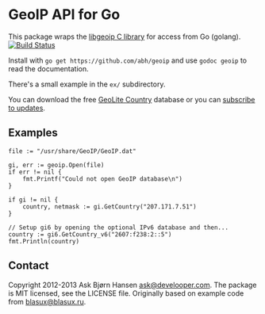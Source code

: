 # GeoIP API for Go

This package wraps the [libgeoip C library](http://www.maxmind.com/app/c) for
access from Go (golang). [![Build Status](https://travis-ci.org/abh/geoip.png?branch=master)](https://travis-ci.org/abh/geoip)

Install with `go get https://github.com/abh/geoip` and use `godoc
geoip` to read the documentation.

There's a small example in the `ex/` subdirectory.

You can download the free [GeoLite
Country](http://www.maxmind.com/app/geoip_country) database or you can
[subscribe to updates](http://www.maxmind.com/app/country).

## Examples

	file := "/usr/share/GeoIP/GeoIP.dat"

	gi, err := geoip.Open(file)
	if err != nil {
		fmt.Printf("Could not open GeoIP database\n")
	}

	if gi != nil {
		country, netmask := gi.GetCountry("207.171.7.51")
	}

	// Setup gi6 by opening the optional IPv6 database and then...
	country := gi6.GetCountry_v6("2607:f238:2::5")
	fmt.Println(country)


## Contact

Copyright 2012-2013 Ask Bjørn Hansen <ask@develooper.com>. The package
is MIT licensed, see the LICENSE file. Originally based on example code
from blasux@blasux.ru.

